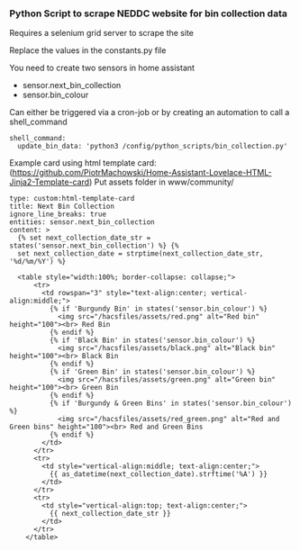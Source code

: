 ### Python Script to scrape NEDDC website for bin collection data ###

Requires a selenium grid server to scrape the site

Replace the values in the constants.py file

You need to create two sensors in home assistant
 - sensor.next_bin_collection
 - sensor.bin_colour

Can either be triggered via a cron-job or by creating an automation to call a shell_command
````
shell_command:
  update_bin_data: 'python3 /config/python_scripts/bin_collection.py'
````

Example card using html template card:
(https://github.com/PiotrMachowski/Home-Assistant-Lovelace-HTML-Jinja2-Template-card)
Put assets folder in www/community/

````
type: custom:html-template-card
title: Next Bin Collection
ignore_line_breaks: true
entities: sensor.next_bin_collection
content: >
  {% set next_collection_date_str = states('sensor.next_bin_collection') %} {%
  set next_collection_date = strptime(next_collection_date_str, '%d/%m/%Y') %}

  <table style="width:100%; border-collapse: collapse;">
      <tr>
        <td rowspan="3" style="text-align:center; vertical-align:middle;">
          {% if 'Burgundy Bin' in states('sensor.bin_colour') %}
            <img src="/hacsfiles/assets/red.png" alt="Red bin" height="100"><br> Red Bin
          {% endif %}
          {% if 'Black Bin' in states('sensor.bin_colour') %}
            <img src="/hacsfiles/assets/black.png" alt="Black bin" height="100"><br> Black Bin
          {% endif %}
          {% if 'Green Bin' in states('sensor.bin_colour') %}
            <img src="/hacsfiles/assets/green.png" alt="Green bin" height="100"><br> Green Bin
          {% endif %}
          {% if 'Burgundy & Green Bins' in states('sensor.bin_colour') %}
            <img src="/hacsfiles/assets/red_green.png" alt="Red and Green bins" height="100"><br> Red and Green Bins
          {% endif %}
        </td>
      </tr>
      <tr>
        <td style="vertical-align:middle; text-align:center;">
          {{ as_datetime(next_collection_date).strftime('%A') }}
        </td>
      </tr>
      <tr>
        <td style="vertical-align:top; text-align:center;">
          {{ next_collection_date_str }}
        </td>
      </tr>
    </table>
````
